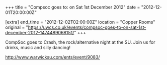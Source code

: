 +++
title = "Compsoc goes to: on Sat 1st December 2012"
date = "2012-12-01T20:00:00Z"

[extra]
end_time = "2012-12-02T02:00:00Z"
location = "Copper Rooms"
original = "https://uwcs.co.uk/events/compsoc-goes-to-on-sat-1st-december-2012-1474489068151/"
+++

CompSoc goes to Crash, the rock/alternative night at the SU. Join us for drinks, music and silly dancing\!

http://www.warwicksu.com/ents/event/9083/


